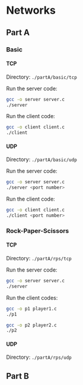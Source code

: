 # Networks

## Part A

### Basic

#### TCP

Directory: `./partA/basic/tcp`

Run the server code:
```bash
gcc -o server server.c
./server
```

Run the client code:
```bash
gcc -o client client.c
./client
```

#### UDP

Directory: `./partA/basic/udp`

Run the server code:
```bash
gcc -o server server.c
./server <port number>
```

Run the client code:
```bash
gcc -o client client.c
./client <port number>
```

### Rock-Paper-Scissors

#### TCP

Directory: `./partA/rps/tcp`

Run the server code:
```bash
gcc -o server server.c
./server
```

Run the client codes:
```bash
gcc -o p1 player1.c
./p1
```

```bash
gcc -o p2 player2.c
./p2
```

#### UDP

Directory: `./partA/rps/udp`


## Part B
